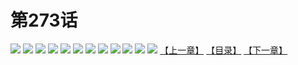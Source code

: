 # 第273话
![](https://mao.mhtupian.com/uploads/img/7563/327121/001.jpg)
![](https://mao.mhtupian.com/uploads/img/7563/327121/002.jpg)
![](https://mao.mhtupian.com/uploads/img/7563/327121/003.jpg)
![](https://mao.mhtupian.com/uploads/img/7563/327121/004.jpg)
![](https://mao.mhtupian.com/uploads/img/7563/327121/005.jpg)
![](https://mao.mhtupian.com/uploads/img/7563/327121/006.jpg)
![](https://mao.mhtupian.com/uploads/img/7563/327121/007.jpg)
![](https://mao.mhtupian.com/uploads/img/7563/327121/008.jpg)
![](https://mao.mhtupian.com/uploads/img/7563/327121/009.jpg)
![](https://mao.mhtupian.com/uploads/img/7563/327121/010.jpg)
![](https://mao.mhtupian.com/uploads/img/7563/327121/011.jpg)
![](https://mao.mhtupian.com/uploads/img/7563/327121/012.jpg)
[【上一章】](./9.md)
[【目录】](./READMD.md)
[【下一章】](./11.md)
